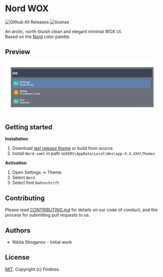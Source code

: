 # Nord WOX

![Github All Releases](https://img.shields.io/github/downloads/Findoss/Nord-WOX/total.svg?style=flat-square)
![license](https://img.shields.io/github/license/Findoss/Nord-WOX.svg?style=flat-square)

An arctic, north-bluish clean and elegant minimal WOX UI.  
Based on the <a href="https://github.com/arcticicestudio/nord">Nord</a> color palette.<br>

## Preview
![preview](media/preview.png)

## Getting started
**Installation**
  1. Download [last release theme](https://github.com/Findoss/Nord-WOX/releases) or build from source 
  2. Install `Nord.xaml` in path ``%USER%\AppData\Local\Wox\app-X.X.XXX\Themes``

**Activation**
  1. Open Settings → Theme
  2. Select `Nord`
  3. Select font `Bahnschrift`

## Contributing
Please read [CONTRIBUTING.md](https://github.com/Findoss/Nord-WOX/blob/master/CONTRIBUTING.md) for details on our code of conduct, and the process for submitting pull requests to us.

## Authors
 * Nikita Stroganov - Initial work

## License
[MIT](https://github.com/Findoss/Nord-WOX/blob/master/LICENSE). Copyright (c) Findoss.
